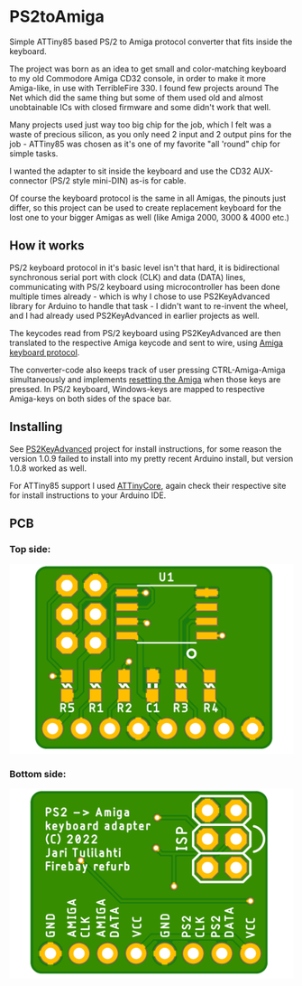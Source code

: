 # PS2toAmiga
Simple ATTiny85 based PS/2 to Amiga protocol converter that fits inside the keyboard.

The project was born as an idea to get small and color-matching keyboard to my old
Commodore Amiga CD32 console, in order to make it more Amiga-like, in use with
TerribleFire 330. I found few projects around The Net which did the same thing but some
of them used old and almost unobtainable ICs with closed firmware and some didn't work
that well.

Many projects used just way too big chip for the job, which I felt was a waste of precious
silicon, as you only need 2 input and 2 output pins for the job - ATTiny85 was chosen as
it's one of my favorite "all 'round" chip for simple tasks.

I wanted the adapter to sit inside the keyboard and use the CD32 AUX-connector (PS/2 style
mini-DIN) as-is for cable.

Of course the keyboard protocol is the same in all Amigas, the pinouts just differ, so this
project can be used to create replacement keyboard for the lost one to your bigger Amigas
as well (like Amiga 2000, 3000 & 4000 etc.)

## How it works

PS/2 keyboard protocol in it's basic level isn't that hard, it is bidirectional synchronous
serial port with clock (CLK) and data (DATA) lines, communicating with PS/2 keyboard using
microcontroller has been done multiple times already - which is why I chose to use
PS2KeyAdvanced library for Arduino to handle that task - I didn't want to re-invent the wheel,
and I had already used PS2KeyAdvanced in earlier projects as well.

The keycodes read from PS/2 keyboard using PS2KeyAdvanced are then translated to the respective
Amiga keycode and sent to wire, using
[Amiga keyboard protocol](http://amigadev.elowar.com/read/ADCD_2.1/Hardware_Manual_guide/node0172.html).

The converter-code also keeps track of user pressing CTRL-Amiga-Amiga simultaneously and
implements [resetting the Amiga](http://amigadev.elowar.com/read/ADCD_2.1/Hardware_Manual_guide/node0179.html)
when those keys are pressed. In PS/2 keyboard, Windows-keys are mapped to respective
Amiga-keys on both sides of the space bar.

## Installing

See [PS2KeyAdvanced](https://github.com/techpaul/PS2KeyAdvanced) project for install instructions,
for some reason the version 1.0.9 failed to install into my pretty recent Arduino install, but
version 1.0.8 worked as well.

For ATTiny85 support I used [ATTinyCore](https://github.com/SpenceKonde/ATTinyCore), again check
their respective site for install instructions to your Arduino IDE.

## PCB

### Top side:
![PCB-TOP](images/amiga_ps2_adapter_top.png)

### Bottom side:
![PCB-BOTTOM](images/amiga_ps2_adapter.png)


